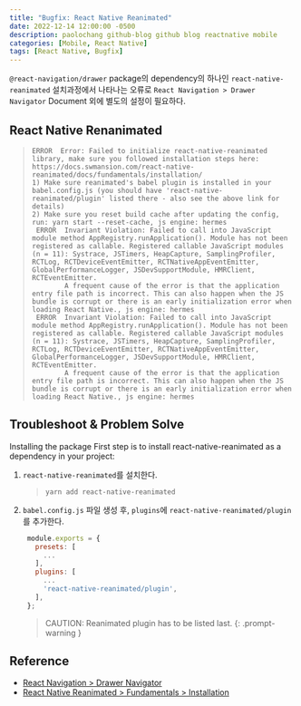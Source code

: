 ```yaml
---
title: "Bugfix: React Native Reanimated"
date: 2022-12-14 12:00:00 -0500
description: paolochang github-blog github blog reactnative mobile
categories: [Mobile, React Native]
tags: [React Native, Bugfix]
---
```


`@react-navigation/drawer` package의 dependency의 하나인 `react-native-reanimated` 설치과정에서 나타나는 오류로 `React Navigation > Drawer Navigator` Document 외에 별도의 설정이 필요하다.

## React Native Renanimated

> ```
> ERROR  Error: Failed to initialize react-native-reanimated library, make sure you followed installation steps here: https://docs.swmansion.com/react-native-reanimated/docs/fundamentals/installation/
> 1) Make sure reanimated's babel plugin is installed in your babel.config.js (you should have 'react-native-reanimated/plugin' listed there - also see the above link for details)
> 2) Make sure you reset build cache after updating the config, run: yarn start --reset-cache, js engine: hermes
>  ERROR  Invariant Violation: Failed to call into JavaScript module method AppRegistry.runApplication(). Module has not been registered as callable. Registered callable JavaScript modules (n = 11): Systrace, JSTimers, HeapCapture, SamplingProfiler, RCTLog, RCTDeviceEventEmitter, RCTNativeAppEventEmitter, GlobalPerformanceLogger, JSDevSupportModule, HMRClient, RCTEventEmitter.
>         A frequent cause of the error is that the application entry file path is incorrect. This can also happen when the JS bundle is corrupt or there is an early initialization error when loading React Native., js engine: hermes
>  ERROR  Invariant Violation: Failed to call into JavaScript module method AppRegistry.runApplication(). Module has not been registered as callable. Registered callable JavaScript modules (n = 11): Systrace, JSTimers, HeapCapture, SamplingProfiler, RCTLog, RCTDeviceEventEmitter, RCTNativeAppEventEmitter, GlobalPerformanceLogger, JSDevSupportModule, HMRClient, RCTEventEmitter.
>         A frequent cause of the error is that the application entry file path is incorrect. This can also happen when the JS bundle is corrupt or there is an early initialization error when loading React Native., js engine: hermes
> ```

## Troubleshoot & Problem Solve

Installing the package
First step is to install react-native-reanimated as a dependency in your project:

1. `react-native-reanimated`를 설치한다.

   > ```
   > yarn add react-native-reanimated
   > ```

2. `babel.config.js` 파일 생성 후, `plugins`에 `react-native-reanimated/plugin`를 추가한다.

   ```js
    module.exports = {
      presets: [
        ...
      ],
      plugins: [
        ...
        'react-native-reanimated/plugin',
      ],
    };
   ```

   > CAUTION: Reanimated plugin has to be listed last.
   {: .prompt-warning }

## Reference

- [React Navigation > Drawer Navigator](https://reactnavigation.org/docs/drawer-navigator)
- [React Native Reanimated > Fundamentals > Installation](https://docs.swmansion.com/react-native-reanimated/docs/fundamentals/installation/)
